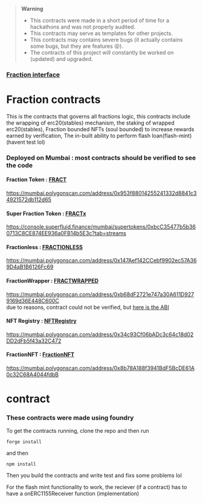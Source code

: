 > **Warning**
>
> - This contracts were made in a short period of time for a hackathons and was not properly audited.
> - This contracts may serve as templates for other projects.
> - This contracts may contains severe bugs (it actually contains some bugs, but they are features 😝).
> - The contracts of this project will constantly be worked on (updated) and upgraded.

### [Fraction interface](https://github.com/0xPr0f/Fraction-interface/tree/maindev)

# Fraction contracts

This is the contracts that governs all fractions logic, this contracts include the wrapping of erc20(stables) mechanism, the staking of wrapped erc20(stables), Fraction bounded NFTs (soul bounded) to increase rewards earned by verification, The in-built ability to perform flash loan(flash-mint) (havent test lol)

### Deployed on Mumbai : most contracts should be verified to see the code

#### Fraction Token : [FRACT](https://mumbai.polygonscan.com/address/0x953f88014255241332d8841c34921572db112d65)

https://mumbai.polygonscan.com/address/0x953f88014255241332d8841c34921572db112d65

#### Super Fraction Token : [FRACTx](https://console.superfluid.finance/mumbai/supertokens/0xbcC35477b5b360713C8CE874EE936a0FB14b5E3c?tab=streams)

https://console.superfluid.finance/mumbai/supertokens/0xbcC35477b5b360713C8CE874EE936a0FB14b5E3c?tab=streams

#### Fractionless : [FRACTIONLESS](https://mumbai.polygonscan.com/address/0x147Aef142CCebf9902ec57A369D4aB1B6126Fc69)

https://mumbai.polygonscan.com/address/0x147Aef142CCebf9902ec57A369D4aB1B6126Fc69

#### FractionWrapper : [FRACTWRAPPED](https://mumbai.polygonscan.com/address/0xb68dF2721e747a30A611D9279169d36E448C600C)

https://mumbai.polygonscan.com/address/0xb68dF2721e747a30A611D9279169d36E448C600C  
due to reasons, contract could not be verified, but [here is the ABI](https://bafybeigggr4oxyghkgpx5o4gl23rsw4lugqewptuffegvps7uaoh44vqsy.ipfs.infura-ipfs.io/)

#### NFT Registry : [NFTRegistry](https://mumbai.polygonscan.com/address/0x34c93Cf06bADc3c64c18d02DD2dFb5f43a32C472)

https://mumbai.polygonscan.com/address/0x34c93Cf06bADc3c64c18d02DD2dFb5f43a32C472

#### FractionNFT : [FractionNFT](https://mumbai.polygonscan.com/address/0x8b78A188f3941BdF5BcDE61A0c32C68A4044fdbB)

https://mumbai.polygonscan.com/address/0x8b78A188f3941BdF5BcDE61A0c32C68A4044fdbB

# contract

### These contracts were made using foundry

To get the contracts running, clone the repo and then run

```
forge install
```

and then

```
npm install
```

Then you build the contracts and write test and fixs some problems lol

For the flash mint functionality to work, the reciever (if a contract) has to have a onERC1155Receiver function (implementation)
